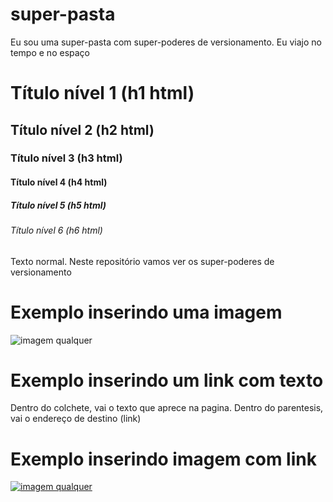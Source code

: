 
# super-pasta
Eu sou uma super-pasta com super-poderes de versionamento. Eu viajo no tempo e no espaço

# Título nível 1 (h1 html)
## Título nível 2 (h2 html)
### Título nível 3 (h3 html)
#### Título nível 4 (h4 html)
##### Título nível 5 (h5 html)
###### Título nível 6 (h6 html)

Texto normal.
Neste repositório vamos ver os super-poderes de versionamento 

# Exemplo inserindo uma imagem
![imagem qualquer](https://i.pinimg.com/736x/c3/97/50/c39750b943e50beb48358ef51fe3b3d4.jpg "a title")


# Exemplo inserindo um link com texto
Dentro do colchete, vai o texto que aprece na pagina. Dentro do parentesis, vai o endereço de destino (link)


# Exemplo inserindo imagem com link
[![imagem qualquer]([https://images2.alphacoders.com/126/1265201.jpg](https://images-wixmp-ed30a86b8c4ca887773594c2.wixmp.com/f/9c2e9d59-ee54-490e-bf96-5497f587844f/dgd4gtl-790c6b95-e5bc-4f89-9a49-3326c833c4c0.jpg?token=eyJ0eXAiOiJKV1QiLCJhbGciOiJIUzI1NiJ9.eyJzdWIiOiJ1cm46YXBwOjdlMGQxODg5ODIyNjQzNzNhNWYwZDQxNWVhMGQyNmUwIiwiaXNzIjoidXJuOmFwcDo3ZTBkMTg4OTgyMjY0MzczYTVmMGQ0MTVlYTBkMjZlMCIsIm9iaiI6W1t7InBhdGgiOiJcL2ZcLzljMmU5ZDU5LWVlNTQtNDkwZS1iZjk2LTU0OTdmNTg3ODQ0ZlwvZGdkNGd0bC03OTBjNmI5NS1lNWJjLTRmODktOWE0OS0zMzI2YzgzM2M0YzAuanBnIn1dXSwiYXVkIjpbInVybjpzZXJ2aWNlOmZpbGUuZG93bmxvYWQiXX0.cJnGlXstg6bqzhRSFKu3ZVbFF65ayO0cCUBYH6s-daw) "a title")](https://www.youtube.com/watch?v=OFHbIsYjbOI)
